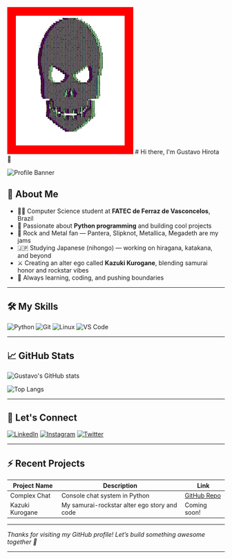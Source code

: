<img src="https://raw.githubusercontent.com/shadow4adept/shadow4adept/main/dethskullr.gif" width="50%" height="300" style="border: 20px solid red">
# Hi there, I'm Gustavo Hirota 👋

![Profile Banner](https://images.unsplash.com/photo-1504384308090-c894fdcc538d?auto=format&fit=crop&w=1200&q=80)

## 🎸 About Me

- 👨‍🎓 Computer Science student at **FATEC de Ferraz de Vasconcelos**, Brazil  
- 🐍 Passionate about **Python programming** and building cool projects  
- 🎸 Rock and Metal fan — Pantera, Slipknot, Metallica, Megadeth are my jams  
- 🇯🇵 Studying Japanese (nihongo) — working on hiragana, katakana, and beyond  
- ⚔️ Creating an alter ego called **Kazuki Kurogane**, blending samurai honor and rockstar vibes  
- 🚀 Always learning, coding, and pushing boundaries

---

## 🛠️ My Skills

![Python](https://img.shields.io/badge/Python-3776AB?style=for-the-badge&logo=python&logoColor=white)
![Git](https://img.shields.io/badge/Git-F05032?style=for-the-badge&logo=git&logoColor=white)
![Linux](https://img.shields.io/badge/Linux-FCC624?style=for-the-badge&logo=linux&logoColor=black)
![VS Code](https://img.shields.io/badge/VS_Code-007ACC?style=for-the-badge&logo=visual-studio-code&logoColor=white)

---

## 📈 GitHub Stats

![Gustavo's GitHub stats](https://github-readme-stats.vercel.app/api?username=shadow4adept&show_icons=true&theme=radical)

![Top Langs](https://github-readme-stats.vercel.app/api/top-langs/?username=shadow4adept&layout=compact&theme=radical)

---

## 💬 Let's Connect

[![LinkedIn](https://img.shields.io/badge/LinkedIn-0077B5?style=for-the-badge&logo=linkedin&logoColor=white)](https://linkedin.com/in/your-linkedin)
[![Instagram](https://img.shields.io/badge/Instagram-E4405F?style=for-the-badge&logo=instagram&logoColor=white)](https://instagram.com/your-instagram)
[![Twitter](https://img.shields.io/badge/Twitter-1DA1F2?style=for-the-badge&logo=twitter&logoColor=white)](https://twitter.com/your-twitter)

---

## ⚡ Recent Projects

| Project Name | Description                       | Link                                   |
|--------------|---------------------------------|---------------------------------------|
| Complex Chat | Console chat system in Python   | [GitHub Repo](https://github.com/shadow4adept/complex-chat) |
| Kazuki Kurogane | My samurai-rockstar alter ego story and code | Coming soon!                           |

---

*Thanks for visiting my GitHub profile! Let’s build something awesome together 🚀*

---

<!---
shadow4adept/shadow4adept is a special file that GitHub uses to render your profile README.
--->

